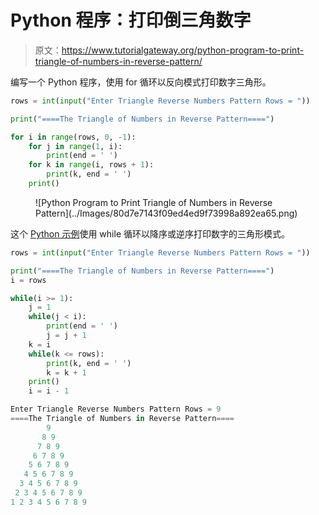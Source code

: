 # Python 程序：打印倒三角数字

> 原文：<https://www.tutorialgateway.org/python-program-to-print-triangle-of-numbers-in-reverse-pattern/>

编写一个 Python 程序，使用 for 循环以反向模式打印数字三角形。

```py
rows = int(input("Enter Triangle Reverse Numbers Pattern Rows = "))

print("====The Triangle of Numbers in Reverse Pattern====")

for i in range(rows, 0, -1):
    for j in range(1, i):
        print(end = ' ')
    for k in range(i, rows + 1):
        print(k, end = ' ')
    print()
```

<figure class="wp-block-image size-large">![Python Program to Print Triangle of Numbers in Reverse Pattern](../Images/80d7e7143f09ed4ed9f73998a892ea65.png)</figure>

这个 [Python 示例](https://www.tutorialgateway.org/python-programming-examples/)使用 while 循环以降序或逆序打印数字的三角形模式。

```py
rows = int(input("Enter Triangle Reverse Numbers Pattern Rows = "))

print("====The Triangle of Numbers in Reverse Pattern====")
i = rows

while(i >= 1):
    j = 1
    while(j < i):
        print(end = ' ')
        j = j + 1
    k = i
    while(k <= rows):
        print(k, end = ' ')
        k = k + 1
    print()
    i = i - 1
```

```py
Enter Triangle Reverse Numbers Pattern Rows = 9
====The Triangle of Numbers in Reverse Pattern====
        9 
       8 9 
      7 8 9 
     6 7 8 9 
    5 6 7 8 9 
   4 5 6 7 8 9 
  3 4 5 6 7 8 9 
 2 3 4 5 6 7 8 9 
1 2 3 4 5 6 7 8 9 
```